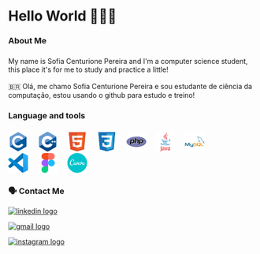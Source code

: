 
###

<h1>Hello World 👋👩‍💻</h1>

###

<h3 align="left">About Me</h3>

###

<p align="left">My name is Sofia Centurione Pereira and I'm a computer science student, this place it's for me to study and practice a little!<br><br>🇧🇷 Olá, me chamo Sofia Centurione Pereira e sou estudante de ciência da computação, estou usando o github para estudo e treino!</p>

###

<h3 align="left">Language and tools</h3> 

###

<div align="left">
  <img src="https://raw.githubusercontent.com/devicons/devicon/6910f0503efdd315c8f9b858234310c06e04d9c0/icons/c/c-original.svg" height="40" alt="c logo"  />
  <img width="12" />
  
  <img src="https://raw.githubusercontent.com/devicons/devicon/6910f0503efdd315c8f9b858234310c06e04d9c0/icons/cplusplus/cplusplus-original.svg" height="40" alt="c++ logo"  />
  <img width="12" />
  
<img src="https://raw.githubusercontent.com/devicons/devicon/6910f0503efdd315c8f9b858234310c06e04d9c0/icons/html5/html5-original.svg" height="40" alt="html5 logo"  />
  <img width="12" />  
 
  <img src="https://raw.githubusercontent.com/devicons/devicon/6910f0503efdd315c8f9b858234310c06e04d9c0/icons/css3/css3-original.svg" height="40" alt="css3 logo"  />
  <img width="12" />
  
  <img src="https://raw.githubusercontent.com/devicons/devicon/6910f0503efdd315c8f9b858234310c06e04d9c0/icons/php/php-original.svg" height="40" alt="php logo"  />
  <img width="12" />
  
  <img src="https://raw.githubusercontent.com/devicons/devicon/6910f0503efdd315c8f9b858234310c06e04d9c0/icons/java/java-original-wordmark.svg" height="40" alt="java logo"  />
  <img width="12" />

  
  <img src="https://raw.githubusercontent.com/devicons/devicon/6910f0503efdd315c8f9b858234310c06e04d9c0/icons/mysql/mysql-original-wordmark.svg" height="40" alt="mysql logo"  />
  <img width="12" />
  
<br>
  <img src="https://raw.githubusercontent.com/devicons/devicon/6910f0503efdd315c8f9b858234310c06e04d9c0/icons/vscode/vscode-original.svg" height="40" alt="vscode logo"  />
  <img width="12" />

  <img src="https://raw.githubusercontent.com/devicons/devicon/6910f0503efdd315c8f9b858234310c06e04d9c0/icons/figma/figma-original.svg" height="40" alt="figma logo"  />
  <img width="12" />
  
  <img src="https://raw.githubusercontent.com/devicons/devicon/6910f0503efdd315c8f9b858234310c06e04d9c0/icons/canva/canva-original.svg" height="40" alt="canva logo"  />
</div>

###

<h3 align="left">🗣️ Contact Me</h3> 

<div align="left" >
  <a href="https://www.linkedin.com/in/sofia-centurione-pereira-976030231/"><img src="https://img.shields.io/badge/LinkedIn-0077B5?style=for-the-badge&logo=linkedin&logoColor=white" height="35" alt="linkedin logo"  /></a>
  
  <a href="https://mail.google.com/mail/u/1/#inbox?compose=DmwnWrRttgLTjdsrlcTGrkSSTcQTntzzCJBGdKRcxPdNJzPgvWKFqbgnGDRJLwgjWlslQkWxJCVb"><img src="https://img.shields.io/static/v1?message=Gmail&logo=gmail&label=&color=D14836&logoColor=white&labelColor=&style=for-the-badge" height="35" alt="gmail logo"  /> </a>
   
  <a href="https://www.instagram.com/sofiacentwo/"><img src="https://img.shields.io/badge/Instagram-E4405F?style=for-the-badge&logo=instagram&logoColor=white" height="35" alt="instagram logo"  />   </a> 
</div>
